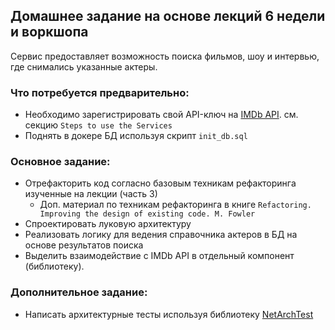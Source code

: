 ## Домашнее задание на основе лекций 6 недели и воркшопа

Сервис предоставляет возможность поиска фильмов, шоу и интервью, где снимались указанные актеры.

### Что потребуется предварительно:
- Необходимо зарегистрировать свой API-ключ на [IMDb API](https://imdb-api.com). см. секцию `Steps to use the Services`
- Поднять в докере БД используя скрипт `init_db.sql`

### Основное задание:
- Отрефакторить код согласно базовым техникам рефакторинга изученные на лекции (часть 3)
    - Доп. материал по техникам рефакторинга в книге `Refactoring. Improving the design of existing code. M. Fowler`
- Спроектировать луковую архитектуру
- Реализовать логику для ведения справочника актеров в БД на основе результатов поиска
- Выделить взаимодействие с IMDb API в отдельный компонент (библиотеку).

### Дополнительное задание: 
- Написать архитектурные тесты используя библиотеку [NetArchTest](https://github.com/BenMorris/NetArchTest)
